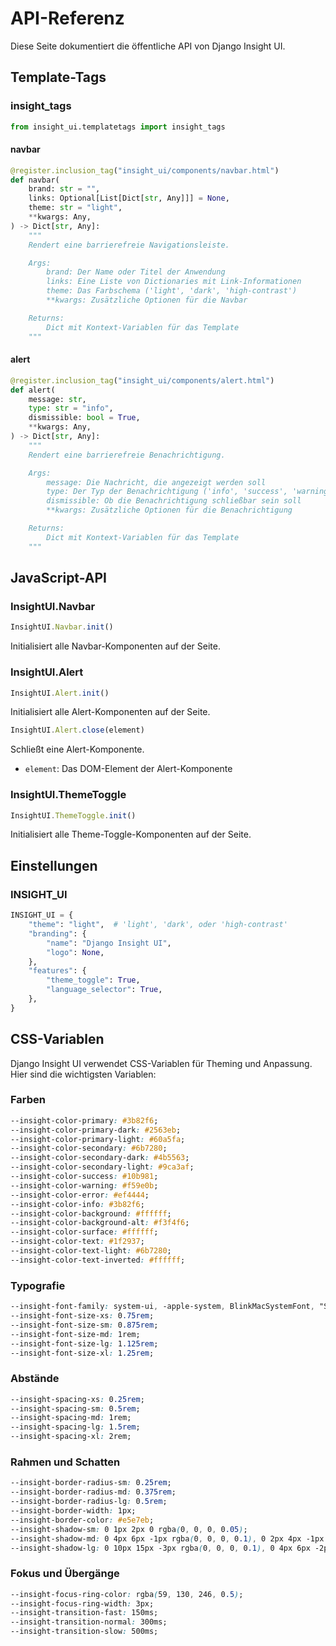 # API-Referenz

Diese Seite dokumentiert die öffentliche API von Django Insight UI.

## Template-Tags

### insight_tags

```python
from insight_ui.templatetags import insight_tags
```

#### navbar

```python
@register.inclusion_tag("insight_ui/components/navbar.html")
def navbar(
    brand: str = "",
    links: Optional[List[Dict[str, Any]]] = None,
    theme: str = "light",
    **kwargs: Any,
) -> Dict[str, Any]:
    """
    Rendert eine barrierefreie Navigationsleiste.

    Args:
        brand: Der Name oder Titel der Anwendung
        links: Eine Liste von Dictionaries mit Link-Informationen
        theme: Das Farbschema ('light', 'dark', 'high-contrast')
        **kwargs: Zusätzliche Optionen für die Navbar

    Returns:
        Dict mit Kontext-Variablen für das Template
    """
```

#### alert

```python
@register.inclusion_tag("insight_ui/components/alert.html")
def alert(
    message: str,
    type: str = "info",
    dismissible: bool = True,
    **kwargs: Any,
) -> Dict[str, Any]:
    """
    Rendert eine barrierefreie Benachrichtigung.

    Args:
        message: Die Nachricht, die angezeigt werden soll
        type: Der Typ der Benachrichtigung ('info', 'success', 'warning', 'error')
        dismissible: Ob die Benachrichtigung schließbar sein soll
        **kwargs: Zusätzliche Optionen für die Benachrichtigung

    Returns:
        Dict mit Kontext-Variablen für das Template
    """
```

## JavaScript-API

### InsightUI.Navbar

```javascript
InsightUI.Navbar.init()
```

Initialisiert alle Navbar-Komponenten auf der Seite.

### InsightUI.Alert

```javascript
InsightUI.Alert.init()
```

Initialisiert alle Alert-Komponenten auf der Seite.

```javascript
InsightUI.Alert.close(element)
```

Schließt eine Alert-Komponente.

- `element`: Das DOM-Element der Alert-Komponente

### InsightUI.ThemeToggle

```javascript
InsightUI.ThemeToggle.init()
```

Initialisiert alle Theme-Toggle-Komponenten auf der Seite.

## Einstellungen

### INSIGHT_UI

```python
INSIGHT_UI = {
    "theme": "light",  # 'light', 'dark', oder 'high-contrast'
    "branding": {
        "name": "Django Insight UI",
        "logo": None,
    },
    "features": {
        "theme_toggle": True,
        "language_selector": True,
    },
}
```

## CSS-Variablen

Django Insight UI verwendet CSS-Variablen für Theming und Anpassung. Hier sind die wichtigsten Variablen:

### Farben

```css
--insight-color-primary: #3b82f6;
--insight-color-primary-dark: #2563eb;
--insight-color-primary-light: #60a5fa;
--insight-color-secondary: #6b7280;
--insight-color-secondary-dark: #4b5563;
--insight-color-secondary-light: #9ca3af;
--insight-color-success: #10b981;
--insight-color-warning: #f59e0b;
--insight-color-error: #ef4444;
--insight-color-info: #3b82f6;
--insight-color-background: #ffffff;
--insight-color-background-alt: #f3f4f6;
--insight-color-surface: #ffffff;
--insight-color-text: #1f2937;
--insight-color-text-light: #6b7280;
--insight-color-text-inverted: #ffffff;
```

### Typografie

```css
--insight-font-family: system-ui, -apple-system, BlinkMacSystemFont, "Segoe UI", Roboto, "Helvetica Neue", Arial, sans-serif;
--insight-font-size-xs: 0.75rem;
--insight-font-size-sm: 0.875rem;
--insight-font-size-md: 1rem;
--insight-font-size-lg: 1.125rem;
--insight-font-size-xl: 1.25rem;
```

### Abstände

```css
--insight-spacing-xs: 0.25rem;
--insight-spacing-sm: 0.5rem;
--insight-spacing-md: 1rem;
--insight-spacing-lg: 1.5rem;
--insight-spacing-xl: 2rem;
```

### Rahmen und Schatten

```css
--insight-border-radius-sm: 0.25rem;
--insight-border-radius-md: 0.375rem;
--insight-border-radius-lg: 0.5rem;
--insight-border-width: 1px;
--insight-border-color: #e5e7eb;
--insight-shadow-sm: 0 1px 2px 0 rgba(0, 0, 0, 0.05);
--insight-shadow-md: 0 4px 6px -1px rgba(0, 0, 0, 0.1), 0 2px 4px -1px rgba(0, 0, 0, 0.06);
--insight-shadow-lg: 0 10px 15px -3px rgba(0, 0, 0, 0.1), 0 4px 6px -2px rgba(0, 0, 0, 0.05);
```

### Fokus und Übergänge

```css
--insight-focus-ring-color: rgba(59, 130, 246, 0.5);
--insight-focus-ring-width: 3px;
--insight-transition-fast: 150ms;
--insight-transition-normal: 300ms;
--insight-transition-slow: 500ms;
```
